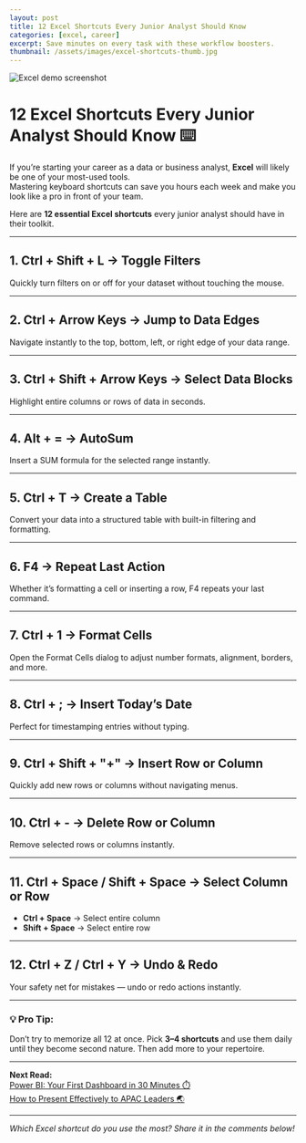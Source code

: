 ```yaml
---
layout: post
title: 12 Excel Shortcuts Every Junior Analyst Should Know
categories: [excel, career]
excerpt: Save minutes on every task with these workflow boosters.
thumbnail: /assets/images/excel-shortcuts-thumb.jpg
---
```


![Excel demo screenshot](/assets/images/excel-demo.png)

# 12 Excel Shortcuts Every Junior Analyst Should Know ⌨️

If you’re starting your career as a data or business analyst, **Excel** will likely be one of your most-used tools.  
Mastering keyboard shortcuts can save you hours each week and make you look like a pro in front of your team.

Here are **12 essential Excel shortcuts** every junior analyst should have in their toolkit.

---

## 1. **Ctrl + Shift + L** → Toggle Filters
Quickly turn filters on or off for your dataset without touching the mouse.

---

## 2. **Ctrl + Arrow Keys** → Jump to Data Edges
Navigate instantly to the top, bottom, left, or right edge of your data range.

---

## 3. **Ctrl + Shift + Arrow Keys** → Select Data Blocks
Highlight entire columns or rows of data in seconds.

---

## 4. **Alt + =** → AutoSum
Insert a SUM formula for the selected range instantly.

---

## 5. **Ctrl + T** → Create a Table
Convert your data into a structured table with built-in filtering and formatting.

---

## 6. **F4** → Repeat Last Action
Whether it’s formatting a cell or inserting a row, F4 repeats your last command.

---

## 7. **Ctrl + 1** → Format Cells
Open the Format Cells dialog to adjust number formats, alignment, borders, and more.

---

## 8. **Ctrl + ;** → Insert Today’s Date
Perfect for timestamping entries without typing.

---

## 9. **Ctrl + Shift + "+"** → Insert Row or Column
Quickly add new rows or columns without navigating menus.

---

## 10. **Ctrl + -** → Delete Row or Column
Remove selected rows or columns instantly.

---

## 11. **Ctrl + Space / Shift + Space** → Select Column or Row
- **Ctrl + Space** → Select entire column  
- **Shift + Space** → Select entire row

---

## 12. **Ctrl + Z / Ctrl + Y** → Undo & Redo
Your safety net for mistakes — undo or redo actions instantly.

---

### 💡 Pro Tip:
Don’t try to memorize all 12 at once. Pick **3–4 shortcuts** and use them daily until they become second nature. Then add more to your repertoire.

---

**Next Read:**  
[Power BI: Your First Dashboard in 30 Minutes ⏱️](#)  
[How to Present Effectively to APAC Leaders 🌏](#)

---

*Which Excel shortcut do you use the most? Share it in the comments below!*